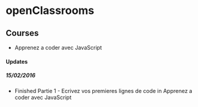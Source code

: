 # openClassrooms

## Courses
- Apprenez a coder avec JavaScript

#### Updates
##### 15/02/2016
- Finished Partie 1 - Ecrivez vos premieres lignes de code in Apprenez a coder avec JavaScript
